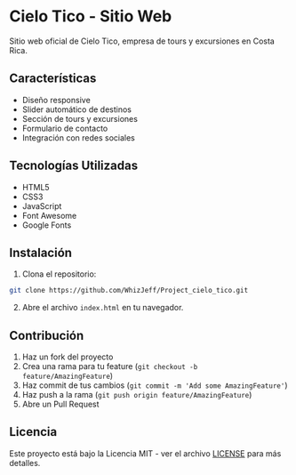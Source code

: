# Cielo Tico - Sitio Web

Sitio web oficial de Cielo Tico, empresa de tours y excursiones en Costa Rica.

## Características

- Diseño responsive
- Slider automático de destinos
- Sección de tours y excursiones
- Formulario de contacto
- Integración con redes sociales

## Tecnologías Utilizadas

- HTML5
- CSS3
- JavaScript
- Font Awesome
- Google Fonts

## Instalación

1. Clona el repositorio:
```bash
git clone https://github.com/WhizJeff/Project_cielo_tico.git
```

2. Abre el archivo `index.html` en tu navegador.

## Contribución

1. Haz un fork del proyecto
2. Crea una rama para tu feature (`git checkout -b feature/AmazingFeature`)
3. Haz commit de tus cambios (`git commit -m 'Add some AmazingFeature'`)
4. Haz push a la rama (`git push origin feature/AmazingFeature`)
5. Abre un Pull Request

## Licencia

Este proyecto está bajo la Licencia MIT - ver el archivo [LICENSE](LICENSE) para más detalles. 